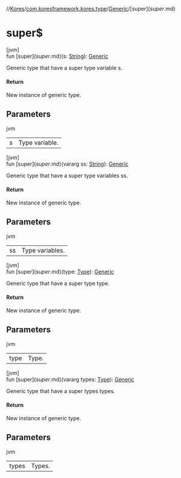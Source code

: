 //[Kores](../../../index.md)/[com.koresframework.kores.type](../index.md)/[Generic](index.md)/[super$](super$.md)

# super$

[jvm]\
fun [super$](super$.md)(s: [String](https://kotlinlang.org/api/latest/jvm/stdlib/kotlin/-string/index.html)): [Generic](index.md)

Generic type that have a super type variable s.

#### Return

New instance of generic type.

## Parameters

jvm

| | |
|---|---|
| s | Type variable. |

[jvm]\
fun [super$](super$.md)(vararg ss: [String](https://kotlinlang.org/api/latest/jvm/stdlib/kotlin/-string/index.html)): [Generic](index.md)

Generic type that have a super type variables ss.

#### Return

New instance of generic type.

## Parameters

jvm

| | |
|---|---|
| ss | Type variables. |

[jvm]\
fun [super$](super$.md)(type: [Type](https://docs.oracle.com/javase/8/docs/api/java/lang/reflect/Type.html)): [Generic](index.md)

Generic type that have a super type type.

#### Return

New instance of generic type.

## Parameters

jvm

| | |
|---|---|
| type | Type. |

[jvm]\
fun [super$](super$.md)(vararg types: [Type](https://docs.oracle.com/javase/8/docs/api/java/lang/reflect/Type.html)): [Generic](index.md)

Generic type that have a super types types.

#### Return

New instance of generic type.

## Parameters

jvm

| | |
|---|---|
| types | Types. |
